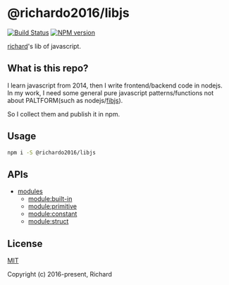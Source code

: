 # @richardo2016/libjs

[![Build Status](https://travis-ci.org/richardo2016/libjs.svg)](https://travis-ci.org/richardo2016/libjs)
[![NPM version](https://img.shields.io/npm/v/@richardo2016/libjs.svg)](https://www.npmjs.org/package/@richardo2016/libjs)


[richard]'s lib of javascript.

## What is this repo?

I learn javascript from 2014, then I write frontend/backend code in nodejs. In my work, I need some general pure javascript patterns/functions not about PALTFORM(such as nodejs/[fibjs]).

So I collect them and publish it in npm.

## Usage

```bash
npm i -S @richardo2016/libjs
```

## APIs

- [modules]
    - [module:built-in]
    - [module:primitive]
    - [module:constant]
    - [module:struct]

## License

[MIT](https://opensource.org/licenses/MIT)

Copyright (c) 2016-present, Richard

[richard]://js.chenlei.me
[fibjs]://fibjs.org

[modules]:./src/index.ts
[module:built-in]:./src/built-in/README.md
[module:primitive]:./src/primitive/README.md
[module:constant]:./src/constant/README.md
[module:struct]:./src/struct/README.md
